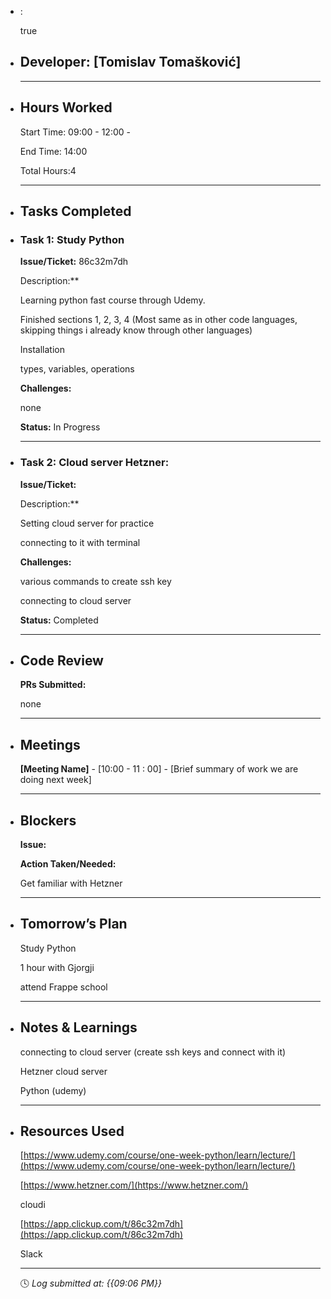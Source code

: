 - :
  
  true
- ## Developer: [Tomislav Tomašković]
  
  ---
- ## Hours Worked
  
  Start Time: 09:00 - 12:00 - 
  
  End Time: 14:00
  
  Total Hours:4
  
  ---
- ## Tasks Completed
- ### Task 1: Study Python
  
  **Issue/Ticket:** 86c32m7dh
  
  Description:**
  
  Learning python fast course through Udemy.
  
  Finished sections 1, 2, 3, 4 (Most same as in other code languages, skipping things i already know through other languages)
  
  Installation
  
  types, variables, operations
  
  **Challenges:**
  
  none
  
  **Status:**  In Progress
  
  ---
- ### Task 2: Cloud server Hetzner:
  
  **Issue/Ticket:**
  
  Description:**
  
  Setting cloud server for practice
  
  connecting to it with terminal
  
  **Challenges:**
  
  various commands to create ssh key
  
  connecting to cloud server
  
  **Status:**  Completed
  
  ---
- ## Code Review
  
  **PRs Submitted:**
  
  none
  
  ---
- ## Meetings
  
  **[Meeting Name]** - [10:00 - 11 : 00] - [Brief summary of work we are doing next week]
  
  ---
- ## Blockers
  
  **Issue:**
  
  **Action Taken/Needed:**
  
  Get familiar with Hetzner
  
  ---
- ## Tomorrow’s Plan
  
  Study Python
  
  1 hour with Gjorgji
  
  attend Frappe school
  
  ---
- ## Notes & Learnings
  
  connecting to cloud server (create ssh keys and connect with it)
  
  Hetzner cloud server
  
  Python (udemy)
  
  ---
- ## Resources Used
  
  [https://www.udemy.com/course/one-week-python/learn/lecture/](https://www.udemy.com/course/one-week-python/learn/lecture/)
  
  [https://www.hetzner.com/](https://www.hetzner.com/)
  
  cloudi
  
  [https://app.clickup.com/t/86c32m7dh](https://app.clickup.com/t/86c32m7dh)
  
  Slack
  
  ---
  
  🕓 *Log submitted at: {{09:06 PM}}*
